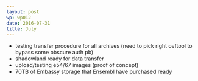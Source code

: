 ```yaml
---
layout: post
wp: wp012
date: 2016-07-31
title: July
---
```


- testing transfer procedure for all archives (need to pick right ovftool to bypass some obscure auth pb)
- shadowland ready for data transfer
- upload/testing e54/67 images (proof of concept)
- 70TB of Embassy storage that Ensembl have purchased ready


